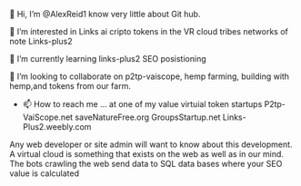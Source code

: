  👋 Hi, I’m @AlexReid1 know very little about Git hub.    

 👀 I’m interested in Links ai cripto tokens in the VR cloud tribes networks of note Links-plus2

 🌱 I’m currently learning links-plus2 SEO posistioning 

 💞️ I’m looking to collaborate on p2tp-vaiscope, hemp farming, building with hemp,and tokens from our farm. 

- 📫 How to reach me ... at one of my value virtuial token startups
P2tp-VaiScope.net
saveNatureFree.org
GroupsStartup.net
Links-Plus2.weebly.com

Any web developer or site admin will want to know about this development. A virtual cloud is something that exists on the web as well as in our mind. The bots crawling the web send data to SQL data bases where your SEO value is calculated 

